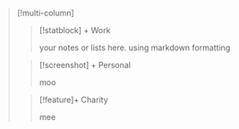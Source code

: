 
> [!multi-column]
>
>> [!statblock] + Work  
>> 
>> your notes or lists here. using markdown formatting
>
>> [!screenshot] + Personal  
>> 
>> moo
>
>> [!feature]+ Charity  
>> 
>> mee

